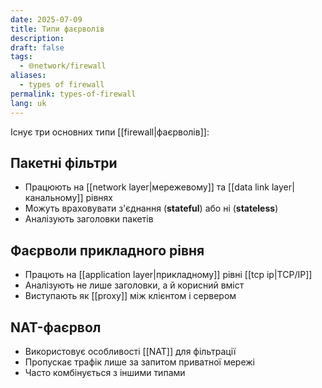 ```yaml
---
date: 2025-07-09
title: Типи фаєрволів
description: 
draft: false
tags:
  - 🌐network/firewall
aliases:
  - types of firewall
permalink: types-of-firewall
lang: uk
---
```

Існує три основних типи [[firewall|фаєрволів]]:

## Пакетні фільтри

- Працюють на [[network layer|мережевому]] та [[data link layer|канальному]] рівнях
- Можуть враховувати з'єднання (**stateful**) або ні (**stateless**)
- Аналізують заголовки пакетів

## Фаєрволи прикладного рівня

- Працють на [[application layer|прикладному]] рівні [[tcp ip|TCP/IP]]
- Аналізують не лише заголовки, а й корисний вміст
- Виступають як [[proxy]] між клієнтом і сервером

## NAT-фаєрвол

- Використовує особливості [[NAT]] для фільтрації
- Пропускає трафік лише за запитом приватної мережі
- Часто комбінується з іншими типами